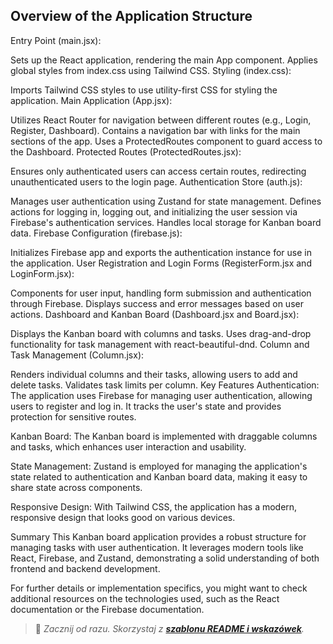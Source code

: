
## Overview of the Application Structure
Entry Point (main.jsx):

Sets up the React application, rendering the main App component.
Applies global styles from index.css using Tailwind CSS.
Styling (index.css):

Imports Tailwind CSS styles to use utility-first CSS for styling the application.
Main Application (App.jsx):

Utilizes React Router for navigation between different routes (e.g., Login, Register, Dashboard).
Contains a navigation bar with links for the main sections of the app.
Uses a ProtectedRoutes component to guard access to the Dashboard.
Protected Routes (ProtectedRoutes.jsx):

Ensures only authenticated users can access certain routes, redirecting unauthenticated users to the login page.
Authentication Store (auth.js):

Manages user authentication using Zustand for state management.
Defines actions for logging in, logging out, and initializing the user session via Firebase's authentication services.
Handles local storage for Kanban board data.
Firebase Configuration (firebase.js):

Initializes Firebase app and exports the authentication instance for use in the application.
User Registration and Login Forms (RegisterForm.jsx and LoginForm.jsx):

Components for user input, handling form submission and authentication through Firebase.
Displays success and error messages based on user actions.
Dashboard and Kanban Board (Dashboard.jsx and Board.jsx):

Displays the Kanban board with columns and tasks.
Uses drag-and-drop functionality for task management with react-beautiful-dnd.
Column and Task Management (Column.jsx):

Renders individual columns and their tasks, allowing users to add and delete tasks.
Validates task limits per column.
Key Features
Authentication: The application uses Firebase for managing user authentication, allowing users to register and log in. It tracks the user's state and provides protection for sensitive routes.

Kanban Board: The Kanban board is implemented with draggable columns and tasks, which enhances user interaction and usability.

State Management: Zustand is employed for managing the application's state related to authentication and Kanban board data, making it easy to share state across components.

Responsive Design: With Tailwind CSS, the application has a modern, responsive design that looks good on various devices.

Summary
This Kanban board application provides a robust structure for managing tasks with user authentication. It leverages modern tools like React, Firebase, and Zustand, demonstrating a solid understanding of both frontend and backend development.

For further details or implementation specifics, you might want to check additional resources on the technologies used, such as the React documentation or the Firebase documentation.
> 
> 🎁 *Zacznij od razu. Skorzystaj z **[szablonu README i wskazówek](https://github.com/devmentor-pl/readme-template)**.* 
